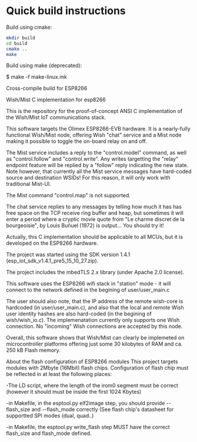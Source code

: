 # Quick build instructions

Build using cmake:

```sh
mkdir build
cd build 
cmake ..
make
```

Build using make (deprecated):

$ make -f make-linux.mk



Cross-compile build for ESP8266


Wish/Mist C implementation for esp8266

This is the repository for the proof-of-concept ANSI C implementation of
the Wish/Mist IoT communications stack.

This software targets the Olimex ESP8266-EVB hardware. It is a
nearly-fully functional Wish/Mist node, offering Wish "chat" service and a
Mist node making it possible to toggle the on-board relay on and off.

The Mist service includes a reply to the "control.model" command, as
well as "control.follow" and "control.write". Any writes targetting the
"relay" endpoint feature will be replied by a "follow" reply indicating
the new state.  Note however, that currently all the Mist service messages have
hard-coded source and destination WSIDs! For this reason, it will only
work with traditional Mist-UI.

The Mist command "control.map" is not supported.

The chat service replies to any messages by telling how much it has has
free space on the TCP receive ring buffer and heap, but sometimes it
will enter a period where a cryptic movie quote from "Le charme discret
de la bourgeoisie", by Louis Buñuel (1972) is output... You should try it!

Actually, this C implementation should be applicable to all MCUs, but it
is developed on the ESP8266 hardware.

The project was started using the SDK version 1.4.1
(esp_iot_sdk_v1.4.1_pre5_15_10_27.zip).

The project includes the mbedTLS 2.x library (under Apache 2.0 license).

This software uses the ESP8266 wifi stack in "station" mode - it will
connect to the network defined in the begining of user/user_main.c

The user should also note, that the IP address of the remote wish-core
is hardcoded (in user/user_main.c), and also that the local and remote
Wish user identity hashes are also hard-coded (in the begining of
wish/wish_io.c). The implemenatation currently only supports one Wish
connection. No "incoming" Wish connections are accepted by this node.

Overall, this software shows that Wish/Mist can clearly be implemeted on
microcontroller platforms offering just some 30 kilobytes of RAM
and ca. 250 kB Flash memory.

About the flash configuration of ESP8266 modules
This project targets modules with 2Mbyte (16Mbit) flash chips. 
Configuration of flash chip must be reflected in at least the following
places:

-The LD script, where the length of the irom0 segment must be correct
(however it should must be inside the first 1024 Kbytes)

-in Makefile, in the esptool.py elf2image step, you should provide
--flash_size and --flash_mode correctly
(See flash chip's datasheet for supportted SPI modes (dual, quad..)

-in Makefile, the esptool.py write_flash step MUST have the correct
flash_size and flash_mode defined.

